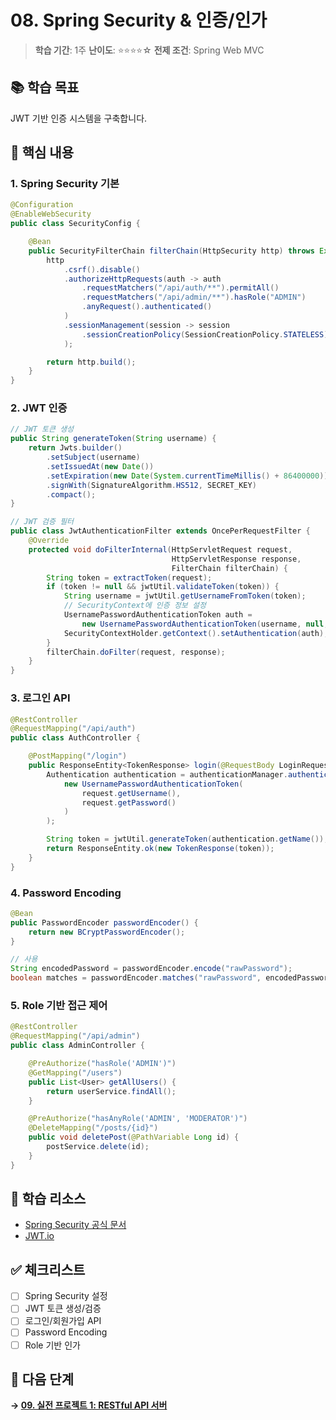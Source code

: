 # 08. Spring Security & 인증/인가

> **학습 기간**: 1주
> **난이도**: ⭐⭐⭐⭐☆
> **전제 조건**: Spring Web MVC

## 📚 학습 목표

JWT 기반 인증 시스템을 구축합니다.

## 🎯 핵심 내용

### 1. Spring Security 기본
```java
@Configuration
@EnableWebSecurity
public class SecurityConfig {

    @Bean
    public SecurityFilterChain filterChain(HttpSecurity http) throws Exception {
        http
            .csrf().disable()
            .authorizeHttpRequests(auth -> auth
                .requestMatchers("/api/auth/**").permitAll()
                .requestMatchers("/api/admin/**").hasRole("ADMIN")
                .anyRequest().authenticated()
            )
            .sessionManagement(session -> session
                .sessionCreationPolicy(SessionCreationPolicy.STATELESS)
            );

        return http.build();
    }
}
```

### 2. JWT 인증
```java
// JWT 토큰 생성
public String generateToken(String username) {
    return Jwts.builder()
        .setSubject(username)
        .setIssuedAt(new Date())
        .setExpiration(new Date(System.currentTimeMillis() + 86400000)) // 24시간
        .signWith(SignatureAlgorithm.HS512, SECRET_KEY)
        .compact();
}

// JWT 검증 필터
public class JwtAuthenticationFilter extends OncePerRequestFilter {
    @Override
    protected void doFilterInternal(HttpServletRequest request,
                                    HttpServletResponse response,
                                    FilterChain filterChain) {
        String token = extractToken(request);
        if (token != null && jwtUtil.validateToken(token)) {
            String username = jwtUtil.getUsernameFromToken(token);
            // SecurityContext에 인증 정보 설정
            UsernamePasswordAuthenticationToken auth =
                new UsernamePasswordAuthenticationToken(username, null, authorities);
            SecurityContextHolder.getContext().setAuthentication(auth);
        }
        filterChain.doFilter(request, response);
    }
}
```

### 3. 로그인 API
```java
@RestController
@RequestMapping("/api/auth")
public class AuthController {

    @PostMapping("/login")
    public ResponseEntity<TokenResponse> login(@RequestBody LoginRequest request) {
        Authentication authentication = authenticationManager.authenticate(
            new UsernamePasswordAuthenticationToken(
                request.getUsername(),
                request.getPassword()
            )
        );

        String token = jwtUtil.generateToken(authentication.getName());
        return ResponseEntity.ok(new TokenResponse(token));
    }
}
```

### 4. Password Encoding
```java
@Bean
public PasswordEncoder passwordEncoder() {
    return new BCryptPasswordEncoder();
}

// 사용
String encodedPassword = passwordEncoder.encode("rawPassword");
boolean matches = passwordEncoder.matches("rawPassword", encodedPassword);
```

### 5. Role 기반 접근 제어
```java
@RestController
@RequestMapping("/api/admin")
public class AdminController {

    @PreAuthorize("hasRole('ADMIN')")
    @GetMapping("/users")
    public List<User> getAllUsers() {
        return userService.findAll();
    }

    @PreAuthorize("hasAnyRole('ADMIN', 'MODERATOR')")
    @DeleteMapping("/posts/{id}")
    public void deletePost(@PathVariable Long id) {
        postService.delete(id);
    }
}
```

## 📖 학습 리소스

- [Spring Security 공식 문서](https://docs.spring.io/spring-security/reference/index.html)
- [JWT.io](https://jwt.io/)

## ✅ 체크리스트

- [ ] Spring Security 설정
- [ ] JWT 토큰 생성/검증
- [ ] 로그인/회원가입 API
- [ ] Password Encoding
- [ ] Role 기반 인가

## 🚀 다음 단계

**→ [09. 실전 프로젝트 1: RESTful API 서버](../09-project-rest-api/)**
